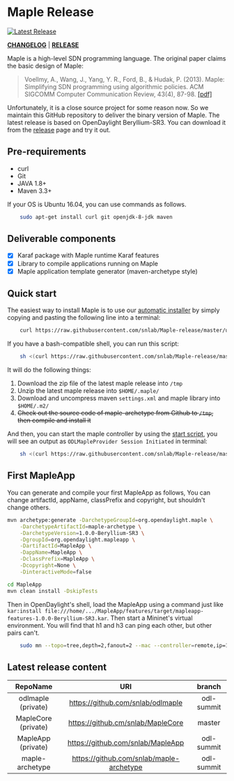 # Maple Release

[![Latest Release][release]](https://github.com/snlab/Maple-release/releases)

[**CHANGELOG**](https://github.com/snlab/Maple-release/blob/master/CHANGELOG.md) | [**RELEASE**](https://github.com/snlab/Maple-release/releases)

Maple is a high-level SDN programming language. The original paper claims the basic design of Maple:

> Voellmy, A., Wang, J., Yang, Y. R., Ford, B., & Hudak, P. (2013). Maple: Simplifying SDN programming using algorithmic policies. ACM SIGCOMM Computer Communication Review, 43(4), 87-98. [[pdf]](http://conferences.sigcomm.org/sigcomm/2013/papers/sigcomm/p87.pdf)

Unfortunately, it is a close source project for some reason now. So we maintain this GitHub repository to deliver the binary version of Maple. The latest release is based on OpenDaylight Beryllium-SR3. You can download it from the [release](https://github.com/snlab/Maple-release/releases) page and try it out.

## Pre-requirements

- curl
- Git
- JAVA 1.8+
- Maven 3.3+

If your OS is Ubuntu 16.04, you can use commands as follows.

```bash
    sudo apt-get install curl git openjdk-8-jdk maven
```

## Deliverable components

- [x] Karaf package with Maple runtime Karaf features
- [x] Library to compile applications running on Maple
- [x] Maple application template generator (maven-archetype style)

## Quick start

The easiest way to install Maple is to use our [automatic installer](https://raw.githubusercontent.com/snlab/Maple-release/master/utils/install.sh) by simply copying and pasting the following line into a terminal:

```bash
    curl https://raw.githubusercontent.com/snlab/Maple-release/master/utils/install.sh -L > install.sh && sh install.sh
```

If you have a bash-compatible shell, you can run this script:

```bash
    sh <(curl https://raw.githubusercontent.com/snlab/Maple-release/master/utils/install.sh -L)
```

It will do the following things:

1. Download the zip file of the latest maple release into `/tmp`
2. Unzip the latest maple release into `$HOME/.maple/`
3. Download and uncompress maven `settings.xml` and maple library into `$HOME/.m2/`
4. ~~Check out the source code of maple-archetype from Github to `/tmp`, then compile and install it~~

And then, you can start the maple controller by using the [start script](https://raw.githubusercontent.com/snlab/Maple-release/master/utils/start_maple.sh), you will see an output as `ODLMapleProvider Session Initiated` in terminal:

```bash
    sh <(curl https://raw.githubusercontent.com/snlab/Maple-release/master/utils/start_maple.sh -L)
```

## First MapleApp

You can generate and compile your first MapleApp as follows, You can change artifactId, appName, classPrefix and copyright, but shouldn't change others.


```bash
mvn archetype:generate -DarchetypeGroupId=org.opendaylight.maple \
    -DarchetypeArtifactId=maple-archetype \
    -DarchetypeVersion=1.0.0-Beryllium-SR3 \
    -DgroupId=org.opendaylight.mapleapp \
    -DartifactId=MapleApp \
    -DappName=MapleApp \
    -DclassPrefix=MapleApp \
    -Dcopyright=None \
    -DinteractiveMode=false

cd MapleApp
mvn clean install -DskipTests
```

 Then in OpenDaylight's shell, load the MapleApp using a command just like `kar:install file:///home/.../MapleApp/features/target/mapleapp-features-1.0.0-Beryllium-SR3.kar`. Then start a Mininet's virtual environment. You will find that h1 and h3 can ping each other, but other pairs can't.


```bash
    sudo mn --topo=tree,depth=2,fanout=2 --mac --controller=remote,ip=127.0.0.1,port=6653
```

## Latest release content

| RepoName            | URI                                      | branch     |
| :--------:          | :---:                                    | :------:   |
| odlmaple (private)  | https://github.com/snlab/odlmaple        | odl-summit |
| MapleCore (private) | https://github.cm/snlab/MapleCore        | master     |
| MapleApp (private)  | https://github.com/snlab/MapleApp        | odl-summit |
| maple-archetype     | https://github.com/snlab/maple-archetype | odl-summit |


[release]: https://img.shields.io/github/release/snlab/Maple-release.svg "Latest Release"
